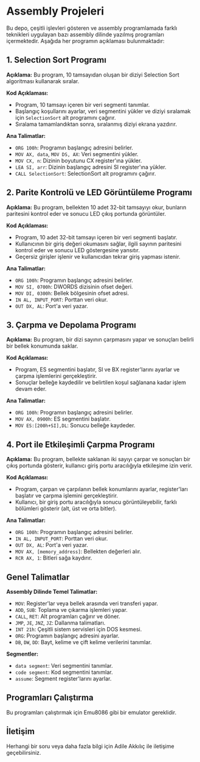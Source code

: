 # Assembly Projeleri

Bu depo, çeşitli işlevleri gösteren ve assembly programlamada farklı teknikleri uygulayan bazı assembly dilinde yazılmış programları içermektedir. Aşağıda her programın açıklaması bulunmaktadır:

## 1. Selection Sort Programı
**Açıklama:**
Bu program, 10 tamsayıdan oluşan bir diziyi Selection Sort algoritması kullanarak sıralar.

**Kod Açıklaması:**
- Program, 10 tamsayı içeren bir veri segmenti tanımlar.
- Başlangıç koşullarını ayarlar, veri segmentini yükler ve diziyi sıralamak için `SelectionSort` alt programını çağırır.
- Sıralama tamamlandıktan sonra, sıralanmış diziyi ekrana yazdırır.

**Ana Talimatlar:**
- `ORG 100h`: Programın başlangıç adresini belirler.
- `MOV AX, data`, `MOV DS, AX`: Veri segmentini yükler.
- `MOV CX, n`: Dizinin boyutunu CX register'ına yükler.
- `LEA SI, arr`: Dizinin başlangıç adresini SI register'ına yükler.
- `CALL SelectionSort`: SelectionSort alt programını çağırır.

## 2. Parite Kontrolü ve LED Görüntüleme Programı
**Açıklama:**
Bu program, bellekten 10 adet 32-bit tamsayıyı okur, bunların paritesini kontrol eder ve sonucu LED çıkış portunda görüntüler.

**Kod Açıklaması:**
- Program, 10 adet 32-bit tamsayı içeren bir veri segmenti başlatır.
- Kullanıcının bir giriş değeri okumasını sağlar, ilgili sayının paritesini kontrol eder ve sonucu LED göstergesine yansıtır.
- Geçersiz girişler işlenir ve kullanıcıdan tekrar giriş yapması istenir.

**Ana Talimatlar:**
- `ORG 100h`: Programın başlangıç adresini belirler.
- `MOV SI, 0700h`: DWORDS dizisinin ofset değeri.
- `MOV DI, 0300h`: Bellek bölgesinin ofset adresi.
- `IN AL, INPUT_PORT`: Porttan veri okur.
- `OUT DX, AL`: Port'a veri yazar.

## 3. Çarpma ve Depolama Programı
**Açıklama:**
Bu program, bir dizi sayının çarpmasını yapar ve sonuçları belirli bir bellek konumunda saklar.

**Kod Açıklaması:**
- Program, ES segmentini başlatır, SI ve BX register'larını ayarlar ve çarpma işlemlerini gerçekleştirir.
- Sonuçlar belleğe kaydedilir ve belirtilen koşul sağlanana kadar işlem devam eder.

**Ana Talimatlar:**
- `ORG 100h`: Programın başlangıç adresini belirler.
- `MOV AX, 0900h`: ES segmentini başlatır.
- `MOV ES:[200h+SI],DL`: Sonucu belleğe kaydeder.

## 4. Port ile Etkileşimli Çarpma Programı
**Açıklama:**
Bu program, bellekte saklanan iki sayıyı çarpar ve sonuçları bir çıkış portunda gösterir, kullanıcı giriş portu aracılığıyla etkileşime izin verir.

**Kod Açıklaması:**
- Program, çarpan ve çarpılanın bellek konumlarını ayarlar, register'ları başlatır ve çarpma işlemini gerçekleştirir.
- Kullanıcı, bir giriş portu aracılığıyla sonucu görüntüleyebilir, farklı bölümleri gösterir (alt, üst ve orta bitler).

**Ana Talimatlar:**
- `ORG 100h`: Programın başlangıç adresini belirler.
- `IN AL, INPUT_PORT`: Porttan veri okur.
- `OUT DX, AL`: Port'a veri yazar.
- `MOV AX, [memory_address]`: Bellekten değerleri alır.
- `RCR AX, 1`: Bitleri sağa kaydırır.

## Genel Talimatlar
**Assembly Dilinde Temel Talimatlar:**
- `MOV`: Register'lar veya bellek arasında veri transferi yapar.
- `ADD`, `SUB`: Toplama ve çıkarma işlemleri yapar.
- `CALL`, `RET`: Alt programları çağırır ve döner.
- `JMP`, `JE`, `JNZ`, `JZ`: Dallanma talimatları.
- `INT 21h`: Çeşitli sistem servisleri için DOS kesmesi.
- `ORG`: Programın başlangıç adresini ayarlar.
- `DB`, `DW`, `DD`: Bayt, kelime ve çift kelime verilerini tanımlar.

**Segmentler:**
- `data segment`: Veri segmentini tanımlar.
- `code segment`: Kod segmentini tanımlar.
- `assume`: Segment register'larını ayarlar.

## Programları Çalıştırma
Bu programları çalıştırmak için Emu8086 gibi bir emulator gereklidir. 

## İletişim
Herhangi bir soru veya daha fazla bilgi için Adile Akkılıç ile iletişime geçebilirsiniz.

